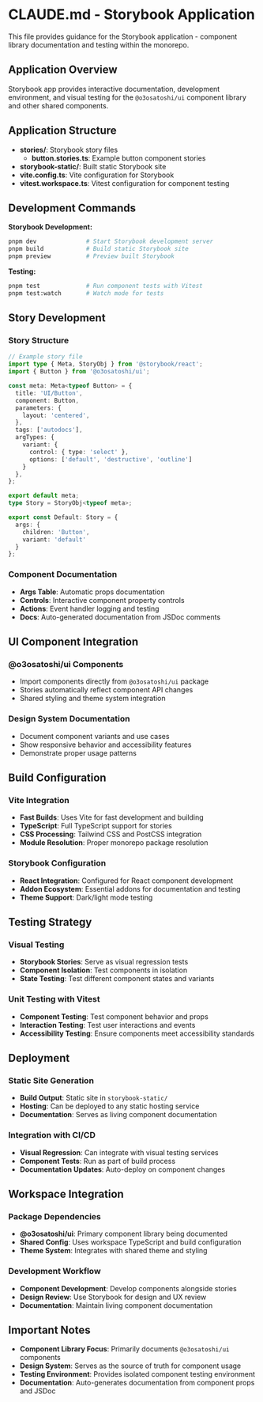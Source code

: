 # CLAUDE.md - Storybook Application

This file provides guidance for the Storybook application - component library documentation and testing within the monorepo.

## Application Overview

Storybook app provides interactive documentation, development environment, and visual testing for the `@o3osatoshi/ui` component library and other shared components.

## Application Structure

- **stories/**: Storybook story files
  - **button.stories.ts**: Example button component stories
- **storybook-static/**: Built static Storybook site
- **vite.config.ts**: Vite configuration for Storybook
- **vitest.workspace.ts**: Vitest configuration for component testing

## Development Commands

**Storybook Development:**
```bash
pnpm dev              # Start Storybook development server
pnpm build            # Build static Storybook site
pnpm preview          # Preview built Storybook
```

**Testing:**
```bash
pnpm test             # Run component tests with Vitest
pnpm test:watch       # Watch mode for tests
```

## Story Development

### Story Structure
```typescript
// Example story file
import type { Meta, StoryObj } from '@storybook/react';
import { Button } from '@o3osatoshi/ui';

const meta: Meta<typeof Button> = {
  title: 'UI/Button',
  component: Button,
  parameters: {
    layout: 'centered',
  },
  tags: ['autodocs'],
  argTypes: {
    variant: {
      control: { type: 'select' },
      options: ['default', 'destructive', 'outline']
    }
  },
};

export default meta;
type Story = StoryObj<typeof meta>;

export const Default: Story = {
  args: {
    children: 'Button',
    variant: 'default'
  }
};
```

### Component Documentation
- **Args Table**: Automatic props documentation
- **Controls**: Interactive component property controls
- **Actions**: Event handler logging and testing
- **Docs**: Auto-generated documentation from JSDoc comments

## UI Component Integration

### @o3osatoshi/ui Components
- Import components directly from `@o3osatoshi/ui` package
- Stories automatically reflect component API changes
- Shared styling and theme system integration

### Design System Documentation
- Document component variants and use cases
- Show responsive behavior and accessibility features
- Demonstrate proper usage patterns

## Build Configuration

### Vite Integration
- **Fast Builds**: Uses Vite for fast development and building
- **TypeScript**: Full TypeScript support for stories
- **CSS Processing**: Tailwind CSS and PostCSS integration
- **Module Resolution**: Proper monorepo package resolution

### Storybook Configuration
- **React Integration**: Configured for React component development
- **Addon Ecosystem**: Essential addons for documentation and testing
- **Theme Support**: Dark/light mode testing

## Testing Strategy

### Visual Testing
- **Storybook Stories**: Serve as visual regression tests
- **Component Isolation**: Test components in isolation
- **State Testing**: Test different component states and variants

### Unit Testing with Vitest
- **Component Testing**: Test component behavior and props
- **Interaction Testing**: Test user interactions and events
- **Accessibility Testing**: Ensure components meet accessibility standards

## Deployment

### Static Site Generation
- **Build Output**: Static site in `storybook-static/`
- **Hosting**: Can be deployed to any static hosting service
- **Documentation**: Serves as living component documentation

### Integration with CI/CD
- **Visual Regression**: Can integrate with visual testing services
- **Component Tests**: Run as part of build process
- **Documentation Updates**: Auto-deploy on component changes

## Workspace Integration

### Package Dependencies
- **@o3osatoshi/ui**: Primary component library being documented
- **Shared Config**: Uses workspace TypeScript and build configuration
- **Theme System**: Integrates with shared theme and styling

### Development Workflow
- **Component Development**: Develop components alongside stories
- **Design Review**: Use Storybook for design and UX review
- **Documentation**: Maintain living component documentation

## Important Notes

- **Component Library Focus**: Primarily documents `@o3osatoshi/ui` components
- **Design System**: Serves as the source of truth for component usage
- **Testing Environment**: Provides isolated component testing environment
- **Documentation**: Auto-generates documentation from component props and JSDoc